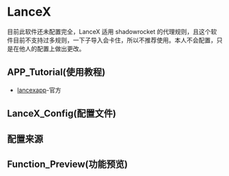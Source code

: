 # LanceX

目前此软件还未配置完全，LanceX 适用 shadowrocket 的代理规则，且这个软件目前不支持过多规则，一下子导入会卡住，所以不推荐使用。本人不会配置，只是在他人的配置上做出更改。

## APP_Tutorial(使用教程)
- [lancexapp](https://shadowboat.app/lancexapp/zh/)-官方

## LanceX_Config(配置文件)

## 配置来源

## Function_Preview(功能预览)





